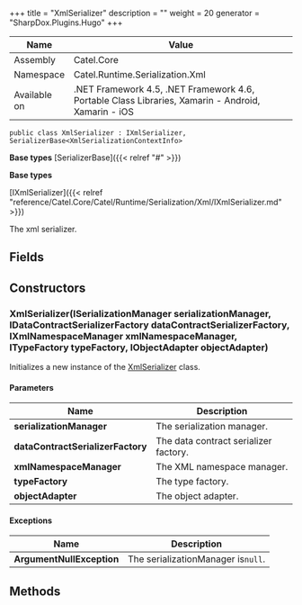 

+++
title = "XmlSerializer" 
description = ""
weight = 20
generator = "SharpDox.Plugins.Hugo"
+++

Name|Value
---|---
Assembly|Catel.Core
Namespace|Catel.Runtime.Serialization.Xml
Available on|.NET Framework 4.5, .NET Framework 4.6, Portable Class Libraries, Xamarin - Android, Xamarin - iOS

```
public class XmlSerializer : IXmlSerializer, SerializerBase<XmlSerializationContextInfo>
```

**Base types**
[SerializerBase]({{< relref "#" >}})

**Base types**

[IXmlSerializer]({{< relref "reference/Catel.Core/Catel/Runtime/Serialization/Xml/IXmlSerializer.md" >}})

The xml serializer.

## Fields

## Constructors

### XmlSerializer(ISerializationManager serializationManager, IDataContractSerializerFactory dataContractSerializerFactory, IXmlNamespaceManager xmlNamespaceManager, ITypeFactory typeFactory, IObjectAdapter objectAdapter)

Initializes a new instance of the [XmlSerializer](#) class.

#### Parameters

Name|Description
---|---
**serializationManager**|The serialization manager.
**dataContractSerializerFactory**|The data contract serializer factory.
**xmlNamespaceManager**|The XML namespace manager.
**typeFactory**|The type factory.
**objectAdapter**|The object adapter.

#### Exceptions

Name|Description
---|---
**ArgumentNullException**|The serializationManager is`null`.

## Methods

